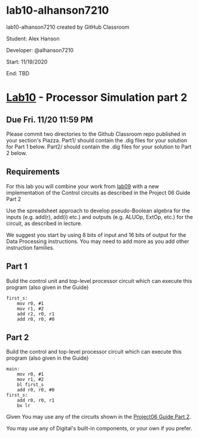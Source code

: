# lab10-alhanson7210
lab10-alhanson7210 created by GitHub Classroom

Student: Alex Hanson 

Developer: @alhanson7210

Start: 11/19/2020

End: TBD

# [Lab10](https://cs315.cs.usfca.edu/labs/lab10) - Processor Simulation part 2

## Due Fri. 11/20 11:59 PM 

Please commit two directories to the Github Classroom repo published in your section's Piazza. Part1/ should contain the .dig files for your solution for Part 1 below. Part2/ should contain the .dig files for your solution to Part 2 below.

## Requirements
For this lab you will combine your work from [lab09](https://cs315.cs.usfca.edu/labs/lab9) with a new implementation of the Control circuits as described in the Project 06 Guide Part 2 

Use the spreadsheet approach to develop pseudo-Boolean algebra for the inputs (e.g. add(r), add(i) etc.) and outputs (e.g. ALUOp, ExtOp, etc.) for the circuit, as described in lecture.

We suggest you start by using 8 bits of input and 16 bits of output for the Data Processing instructions. You may need to add more as you add other instruction families.

## Part 1
Build the control unit and top-level processor circuit which can execute this program (also given in the Guide)
```
first_s:
    mov r0, #1
    mov r1, #2
    add r2, r0, r1
    add r0, r0, #0
```
## Part 2
Build the control and top-level processor circuit which can execute this program (also given in the Guide)
```
main:
    mov r0, #1
    mov r1, #2
    bl first_s
    add r0, r0, #0
first_s:
    add r0, r0, r1
    bx lr
```
Given
You may use any of the circuits shown in the [Project06 Guide Part 2](https://cs315.cs.usfca.edu/resources/project06-part-2).

You may use any of Digital's built-in components, or your own if you prefer.
